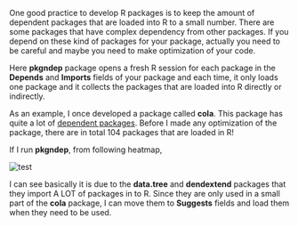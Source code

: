 One good practice to develop R packages is to keep the amount of dependent packages
that are loaded into R to a small number. There are some packages
that have complex dependency from other packages. If you depend on these kind of packages
for your package, actually you need to be careful and maybe you need to make optimization
of your code.

Here **pkgndep** package opens a fresh R session for each package in the **Depends** 
and **Imports** fields of your package and each time, it only loads one package and it 
collects the packages that are loaded into R directly or indirectly.

As an example, I once developed a package called **cola**. This package has quite a lot
of [dependent packages](https://github.com/jokergoo/cola/blob/6d5f5a7737fd273c36ff50f35a60bf2b671ed84d/DESCRIPTION). Before I made any optimization of the package, there are in total 104 packages that are loaded in R!

If I run **pkgndep**, from following heatmap, 

![test](https://user-images.githubusercontent.com/449218/51384929-0ba76780-1b1e-11e9-9f31-b31097e7372f.png)

I can see basically it is due to the **data.tree** and **dendextend** packages that they import A LOT of packages in to R. Since they are only used
in a small part of the **cola** package, I can move them to **Suggests** fields and load them
when they need to be used.
